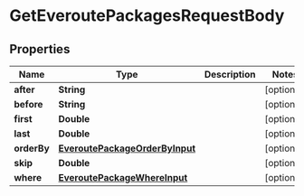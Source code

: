 

# GetEveroutePackagesRequestBody


## Properties

Name | Type | Description | Notes
------------ | ------------- | ------------- | -------------
**after** | **String** |  |  [optional]
**before** | **String** |  |  [optional]
**first** | **Double** |  |  [optional]
**last** | **Double** |  |  [optional]
**orderBy** | [**EveroutePackageOrderByInput**](EveroutePackageOrderByInput.md) |  |  [optional]
**skip** | **Double** |  |  [optional]
**where** | [**EveroutePackageWhereInput**](EveroutePackageWhereInput.md) |  |  [optional]



